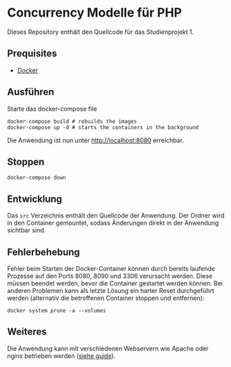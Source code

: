 # Concurrency Modelle für PHP
Dieses Repository enthält den Quellcode für das Studienprojekt 1.


## Prequisites
- [Docker](https://docs.docker.com/get-docker/)


## Ausführen
Starte das docker-compose file
```shell
docker-compose build # rebuilds the images
docker-compose up -d # starts the containers in the background
```
Die Anwendung ist nun unter [http://localhost:8080](http://localhost:8080) erreichbar.


## Stoppen
```shell
docker-compose down
```


## Entwicklung
Das `src` Verzeichnis enthält den Quellcode der Anwendung. Der Ordner wird in den Container gemountet, sodass Änderungen direkt in der Anwendung sichtbar sind.

## Fehlerbehebung
Fehler beim Starten der Docker-Container können durch bereits laufende Prozesse auf den Ports 8080, 8090 und 3306 verursacht werden. Diese müssen beendet werden, bevor die Container gestartet werden können. Bei anderen Problemen kann als letzte Lösung ein harter Reset durchgeführt werden (alternativ die betroffenen Container stoppen und entfernen):
```shell
docker system prune -a --volumes
```

## Weiteres
Die Anwendung kann mit verschiedenen Webservern wie Apache oder nginx betrieben werden ([siehe guide](https://www.slimframework.com/docs/v4/start/web-servers.html)).
